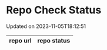 # Repo Check Status

Updated on 2023-11-05T18:12:51

| repo url | repo status |
| -------- | -------- | 
